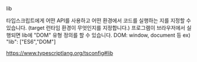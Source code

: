 lib

타입스크립트에게 어떤 API를 사용하고 어떤 환경에서 코드를 실행하는 지를 지정할 수 있습니다.
(target 런타임 환경이 무엇인지를 지정합니다.)
프로그램이 브라우저에서 실행되면 lib에 "DOM" 유형 정의를 할 수 있습니다.
DOM: window, document 등
ex) "lib": ["ES6","DOM"]

https://www.typescriptlang.org/tsconfig#lib
